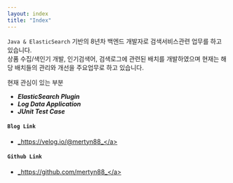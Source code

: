 ```yaml
---
layout: index
title: "Index"
---
```


`Java & ElasticSearch` 기반의 8년차 백엔드 개발자로 검색서비스관련 업무를 하고 있습니다.  
상품 수집/색인기 개발, 인기검색어, 검색로그에 관련된 배치를 개발하였으며 
현재는 해당 배치들의 관리와 개선을 주요업무로 하고 있습니다.

현재 관심이 있는 부분
* _**ElasticSearch Plugin**_
* _**Log Data Application**_
* _**JUnit Test Case**_  

#### `Blog Link`  
* <a href="https://velog.io/@mertyn88">_https://velog.io/@mertyn88_</a>   

#### `Github Link`  
* <a href="https://github.com/mertyn88">_https://github.com/mertyn88_</a>
